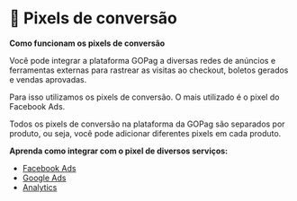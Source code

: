 # 📣 Pixels de conversão

**Como funcionam os pixels de conversão**

Você pode integrar a plataforma GOPag a diversas redes de anúncios e ferramentas externas para rastrear as visitas ao checkout, boletos gerados e vendas aprovadas.

Para isso utilizamos os pixels de conversão. O mais utilizado é o pixel do Facebook Ads.

Todos os pixels de conversão na plataforma da GOPag são separados por produto, ou seja, você pode adicionar diferentes pixels em cada produto.

**Aprenda como integrar com o pixel de diversos serviços:**

* [Facebook Ads](/ADS_PIXEL/facebook_ads.md)
* [Google Ads](/ADS_PIXEL/google_ads.md)
* [Analytics](/ADS_PIXEL/analytics_ads.md)
